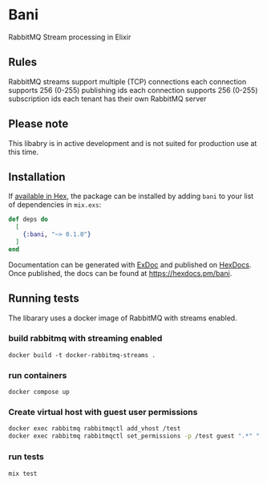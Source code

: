 # Bani

RabbitMQ Stream processing in Elixir

## Rules
RabbitMQ streams support multiple (TCP) connections
each connection supports 256 (0-255) publishing ids
each connection supports 256 (0-255) subscription ids
each tenant has their own RabbitMQ server

## Please note
This libabry is in active development and is not suited for production use at this time.

## Installation

If [available in Hex](https://hex.pm/docs/publish), the package can be installed
by adding `bani` to your list of dependencies in `mix.exs`:

```elixir
def deps do
  [
    {:bani, "~> 0.1.0"}
  ]
end
```

Documentation can be generated with [ExDoc](https://github.com/elixir-lang/ex_doc)
and published on [HexDocs](https://hexdocs.pm). Once published, the docs can
be found at <https://hexdocs.pm/bani>.


## Running tests
The libarary uses a docker image of RabbitMQ with streams enabled.

### build rabbitmq with streaming enabled
`docker build -t docker-rabbitmq-streams .`

### run containers
`docker compose up`

### Create virtual host with guest user permissions
```bash
docker exec rabbitmq rabbitmqctl add_vhost /test
docker exec rabbitmq rabbitmqctl set_permissions -p /test guest ".*" ".*" ".*"
```

### run tests
`mix test`
